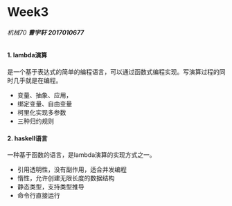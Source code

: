 # Week3

###### 机械70	**曹宇轩**   **2017010677**

#### 1. lambda演算

是一个基于表达式的简单的编程语言，可以通过函数式编程实现。写演算过程的同时几乎就是在编程。

- 变量、抽象、应用，
- 绑定变量、自由变量
- 柯里化实现多参数
- 三种归约规则

#### 2. haskell语言

一种基于函数的语言，是lambda演算的实现方式之一。

- 引用透明性，没有副作用，适合并发编程
- 惰性，允许创建无限长度的数据结构
- 静态类型，支持类型推导
- 命令行直接运行